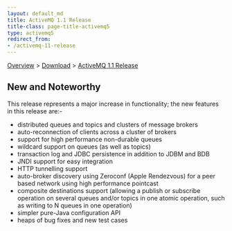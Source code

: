 ```yaml
---
layout: default_md
title: ActiveMQ 1.1 Release 
title-class: page-title-activemq5
type: activemq5
redirect_from:
- /activemq-11-release
---
```


[Overview](overview) > [Download](download) > [ActiveMQ 1.1 Release](activemq-11-release)

New and Noteworthy
------------------

This release represents a major increase in functionality; the new features in this release are:-

*   distributed queues and topics and clusters of message brokers
*   auto-reconnection of clients across a cluster of brokers
*   support for high performance non-durable queues
*   wildcard support on queues (as well as topics)
*   transaction log and JDBC persistence in addition to JDBM and BDB
*   JNDI support for easy integration
*   HTTP tunnelling support
*   auto-broker discovery using Zeroconf (Apple Rendezvous) for a peer based network using high performance pointcast
*   composite destinations support (allowing a publish or subscribe operation on several queues and/or topics in one atomic operation, such as writing to N queues in one operation)
*   simpler pure-Java configuration API
*   heaps of bug fixes and new test cases